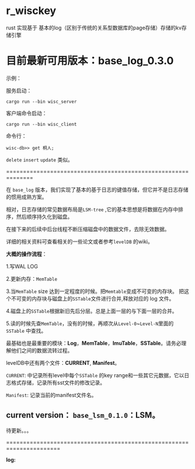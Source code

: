 # r_wisckey
rust 实现基于 基本的log（区别于传统的关系型数据库的page存储）存储的kv存储引擎

**目前最新可用版本：base_log_0.3.0**
=====================================================
示例：

服务启动：

```
cargo run --bin wisc_server
```
客户端命令启动：

```
cargo run --bin wisc_client
```
命令行：

    wisc-db>> get 桐人;

`delete`  `insert` `update` 类似。

==============================================================

在 `base_log` 版本，我们实现了基本的基于日志的键值存储，但它并不是日志存储的惯用成熟方案。

相对，日志存储的常见数据布局是`LSM-tree` ,它的基本思想是将数据在内存中排序，然后顺序持久化到磁盘。

在接下来的后续中后台线程不断压缩磁盘中的数据文件，去除无效数据。

详细的相关资料可查看相关的一些论文或者参考`levelDB` 的wiki。

**大概的操作流程**：

1.写WAL LOG

2.更新内存：`MemTable`

3.当`MemTable` size 达到一定程度的时候。把`Memtable`变成不可变的内存块。 
把这个不可变的内存块与磁盘上的`SSTable`文件进行合并,释放对应的 log 文件。

4.磁盘上的`SSTable`根据新旧先后分层。总是上面一层的与下面一层的合并。

5.读的时候先查`MemTable`，没有的时候，再顺次从`Level-0`~`Level-N`里面的`SSTable` 中查找。

最基础也是最重要的模块：**Log**，**MemTable**，**ImuTable**，**SSTable**。请务必理解他们之间的数据流转过程。

levelDB中还有两个文件：**CURRENT**, **Manifest**。

`CURRENT`: 中记录所有level中每个`SSTable` 的key range和一些其它元数据，它以日志格式存储，记录所有sst文件的修改记录。

`Manifest`: 记录当前的manifest文件名。

## **current version**： `base_lsm_0.1.0`：LSM。

待更新。。。

======================================================================

**log:**
